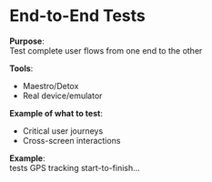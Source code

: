 # End-to-End Tests

**Purpose**:  
Test complete user flows from one end to the other

**Tools**:
- Maestro/Detox
- Real device/emulator

**Example of what to test**:
- Critical user journeys
- Cross-screen interactions

**Example**:  
tests GPS tracking start-to-finish...